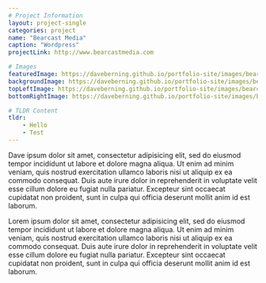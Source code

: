 ```yaml
---
# Project Information
layout: project-single
categories: project
name: "Bearcast Media"
caption: "Wordpress"
projectLink: http://www.bearcastmedia.com

# Images
featuredImage: https://daveberning.github.io/portfolio-site/images/bearcast-bkg-thumbnail.jpg
backgroundImage: https://daveberning.github.io/portfolio-site/images/bearcast-bkg.png
topLeftImage: https://daveberning.github.io/portfolio-site/images/bearcast-responsive-devices.png
bottomRightImage: https://daveberning.github.io/portfolio-site/images/bearcast-icons.png

# TLDR Content
tldr:
    - Hello
    - Test
---
```


Dave ipsum dolor sit amet, consectetur adipisicing elit, sed do eiusmod tempor incididunt ut labore et dolore magna aliqua. Ut enim ad minim veniam, quis nostrud exercitation ullamco laboris nisi ut aliquip ex ea commodo consequat. Duis aute irure dolor in reprehenderit in voluptate velit esse cillum dolore eu fugiat nulla pariatur. Excepteur sint occaecat cupidatat non proident, sunt in culpa qui officia deserunt mollit anim id est laborum.

Lorem ipsum dolor sit amet, consectetur adipisicing elit, sed do eiusmod tempor incididunt ut labore et dolore magna aliqua. Ut enim ad minim veniam, quis nostrud exercitation ullamco laboris nisi ut aliquip ex ea commodo consequat. Duis aute irure dolor in reprehenderit in voluptate velit esse cillum dolore eu fugiat nulla pariatur. Excepteur sint occaecat cupidatat non proident, sunt in culpa qui officia deserunt mollit anim id est laborum.
